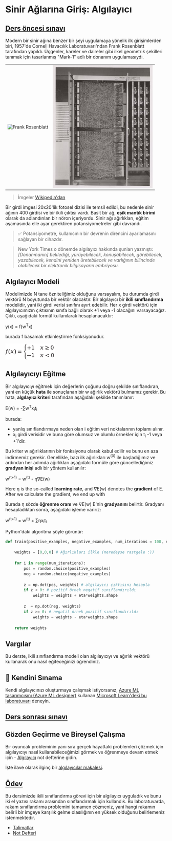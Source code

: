 # Sinir Ağlarına Giriş: Algılayıcı

## [Ders öncesi sınavı](https://red-field-0a6ddfd03.1.azurestaticapps.net/quiz/103)

Modern bir sinir ağına benzer bir şeyi uygulamaya yönelik ilk girişimlerden biri, 1957'de Cornell Havacılık Laboratuvarı'ndan Frank Rosenblatt tarafından yapıldı. Üçgenler, kareler ve daireler gibi ilkel geometrik şekilleri tanımak için tasarlanmış "Mark-1" adlı bir donanım uygulamasıydı.

|      |      |
|--------------|-----------|
|<img src='images/Rosenblatt-wikipedia.jpg' alt='Frank Rosenblatt'/> | <img src='../images/Mark_I_perceptron_wikipedia.jpg' alt='Mark 1 Algılayıcısı' />|

> İmgeler [Wikipedia'dan](https://en.wikipedia.org/wiki/Perceptron)

Bir girdi imgesi 20x20'lik fotosel dizisi ile temsil edildi, bu nedenle sinir ağının 400 girdisi ve bir ikili çıktısı vardı. Basit bir ağ, **eşik mantık birimi** olarak da adlandırılan bir nöron içeriyordu. Sinir ağı ağırlıkları, eğitim aşamasında elle ayar gerektiren potansiyometreler gibi davrandı.

> ✅ Potansiyometre, kullanıcının bir devrenin direncini ayarlamasını sağlayan bir cihazdır.

> New York Times o dönemde algılayıcı hakkında şunları yazmıştı: *[Donanmanın] beklediği, yürüyebilecek, konuşabilecek, görebilecek, yazabilecek, kendini yeniden üretebilecek ve varlığının bilincinde olabilecek bir elektronik bilgisayarın embriyosu.*

## Algılayıcı Modeli

Modelimizde N tane özniteliğimiz olduğunu varsayalım, bu durumda girdi vektörü N boyutunda bir vektör olacaktır. Bir algılayıcı bir **ikili sınıflandırma** modelidir, yani iki girdi verisi sınıfını ayırt edebilir. Her x girdi vektörü için algılayıcımızın çıktısının sınıfa bağlı olarak +1 veya -1 olacağını varsayacağız. Çıktı, aşağıdaki formül kullanılarak hesaplanacaktır:

y(x) = f(w<sup>T</sup>x)

burada f basamak etkinleştirme fonksiyonudur.

<!-- img src="http://www.sciweavers.org/tex2img.php?eq=f%28x%29%20%3D%20%5Cbegin%7Bcases%7D%0A%20%20%20%20%20%20%20%20%20%2B1%20%26%20x%20%5Cgeq%200%20%5C%5C%0A%20%20%20%20%20%20%20%20%20-1%20%26%20x%20%3C%200%0A%20%20%20%20%20%20%20%5Cend%7Bcases%7D%20%5C%5C%0A&bc=White&fc=Black&im=jpg&fs=12&ff=arev&edit=0" align="center" border="0" alt="f(x) = \begin{cases} +1 & x \geq 0 \\ -1 & x < 0 \end{cases} \\" width="154" height="50" / -->
<img src="../images/activation-func.png"/>

## Algılayıcıyı Eğitme

Bir algılayıcıyı eğitmek için değerlerin çoğunu doğru şekilde sınıflandıran, yani en küçük **hata** ile sonuçlanan bir w ağırlık vektörü bulmamız gerekir. Bu hata, **algılayıcı kriteri** tarafından aşağıdaki şekilde tanımlanır:

E(w) = -&sum;w<sup>T</sup>x<sub>i</sub>t<sub>i</sub>

burada:

* yanlış sınıflandırmaya neden olan i eğitim veri noktalarının toplamı alınır.
* x<sub>i</sub> girdi verisidir ve buna göre olumsuz ve olumlu örnekler için t<sub>i</sub> -1 veya +1'dir.

Bu kriter w ağırlıklarının bir fonksiyonu olarak kabul edilir ve bunu en aza indirmemiz gerekir. Genellikle, bazı ilk ağırlıkları w<sup>(0)</sup> ile başladığımız ve ardından her adımda ağırlıkları aşağıdaki formüle göre güncellediğimiz **gradyan inişi** adlı bir yöntem kullanılır:

w<sup>(t+1)</sup> = w<sup>(t)</sup> - &eta;&nabla;E(w)

Here &eta; is the so-called **learning rate**, and &nabla;E(w) denotes the **gradient** of E. After we calculate the gradient, we end up with

Burada &eta; sözde **öğrenme oranı** ve &nabla;E(w) E'nin **gradyanını** belirtir. Gradyanı hesapladıktan sonra, aşağıdaki işleme varırız:

w<sup>(t+1)</sup> = w<sup>(t)</sup> + &sum;&eta;x<sub>i</sub>t<sub>i</sub>

Python'daki algoritma şöyle görünür:

```python
def train(positive_examples, negative_examples, num_iterations = 100, eta = 1):

    weights = [0,0,0] # Ağırlıkları ilkle (neredeyse rastgele :))
        
    for i in range(num_iterations):
        pos = random.choice(positive_examples)
        neg = random.choice(negative_examples)

        z = np.dot(pos, weights) # algılayıcı çıktısını hesapla
        if z < 0: # pozitif örnek negatif sınıflandırıldı
            weights = weights + eta*weights.shape

        z  = np.dot(neg, weights)
        if z >= 0: # negatif örnek pozitif sınıflandırıldı
            weights = weights - eta*weights.shape

    return weights
```

## Vargılar

Bu derste, ikili sınıflandırma modeli olan algılayıcıyı ve ağırlık vektörü kullanarak onu nasıl eğiteceğinizi öğrendiniz.

## 🚀 Kendini Sınama

Kendi algılayıcınızı oluşturmaya çalışmak istiyorsanız, [Azure ML tasarımcısını (Azure ML designer)](https://docs.microsoft.com/en-us/azure/machine-learning/concept-designer?WT.mc_id=academic-57639-dmitryso) kullanan [Microsoft Learn'deki bu laboratuvarı](https://docs.microsoft.com/en-us/azure/machine-learning/component-reference/two-class-averaged-perceptron?WT.mc_id=academic-57639-dmitryso) deneyin.

## [Ders sonrası sınavı](https://red-field-0a6ddfd03.1.azurestaticapps.net/quiz/203)

## Gözden Geçirme ve Bireysel Çalışma

Bir oyuncak probleminin yanı sıra gerçek hayattaki problemleri çözmek için algılayıcıyı nasıl kullanabileceğimizi görmek ve öğrenmeye devam etmek için - [Algılayıcı](./Perceptron.tr.ipynb) not defterine gidin.

İşte ilave olarak ilginç bir [algılayıcılar makalesi](https://towardsdatascience.com/what-is-a-perceptron-basics-of-neural-networks-c4cfea20c590).

## [Ödev](../lab/translations/README.tr.md)

Bu dersimizde ikili sınıflandırma görevi için bir algılayıcı uyguladık ve bunu iki el yazısı rakamı arasından sınıflandırmak için kullandık. Bu laboratuvarda, rakam sınıflandırma problemini tamamen çözmeniz, yani hangi rakamın belirli bir imgeye karşılık gelme olasılığının en yüksek olduğunu belirlemeniz istenmektedir.

* [Talimatlar](../lab/translations/README.tr.md)
* [Not Defteri](../lab/translations/PerceptronMultiClass.tr.ipynb)
